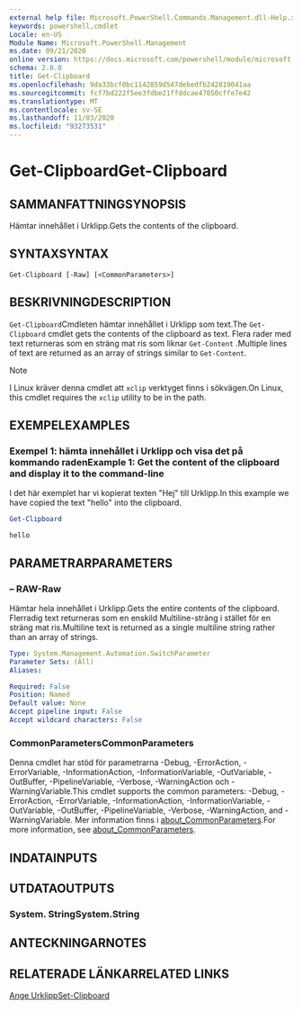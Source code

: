 ```yaml
---
external help file: Microsoft.PowerShell.Commands.Management.dll-Help.xml
keywords: powershell,cmdlet
Locale: en-US
Module Name: Microsoft.PowerShell.Management
ms.date: 09/21/2020
online version: https://docs.microsoft.com/powershell/module/microsoft.powershell.management/get-clipboard?view=powershell-7&WT.mc_id=ps-gethelp
schema: 2.0.0
title: Get-Clipboard
ms.openlocfilehash: 9da33bcf0bc1142859d547debedfb242819041aa
ms.sourcegitcommit: fcf7bd222f5ee3fdbe21ffddcae47050cffe7e42
ms.translationtype: MT
ms.contentlocale: sv-SE
ms.lasthandoff: 11/03/2020
ms.locfileid: "93273531"
---
```

# <span data-ttu-id="f7c69-103">Get-Clipboard</span><span class="sxs-lookup"><span data-stu-id="f7c69-103">Get-Clipboard</span></span>

## <span data-ttu-id="f7c69-104">SAMMANFATTNING</span><span class="sxs-lookup"><span data-stu-id="f7c69-104">SYNOPSIS</span></span>
<span data-ttu-id="f7c69-105">Hämtar innehållet i Urklipp.</span><span class="sxs-lookup"><span data-stu-id="f7c69-105">Gets the contents of the clipboard.</span></span>

## <span data-ttu-id="f7c69-106">SYNTAX</span><span class="sxs-lookup"><span data-stu-id="f7c69-106">SYNTAX</span></span>

```
Get-Clipboard [-Raw] [<CommonParameters>]
```

## <span data-ttu-id="f7c69-107">BESKRIVNING</span><span class="sxs-lookup"><span data-stu-id="f7c69-107">DESCRIPTION</span></span>

<span data-ttu-id="f7c69-108">`Get-Clipboard`Cmdleten hämtar innehållet i Urklipp som text.</span><span class="sxs-lookup"><span data-stu-id="f7c69-108">The `Get-Clipboard` cmdlet gets the contents of the clipboard as text.</span></span> <span data-ttu-id="f7c69-109">Flera rader med text returneras som en sträng mat ris som liknar `Get-Content` .</span><span class="sxs-lookup"><span data-stu-id="f7c69-109">Multiple lines of text are returned as an array of strings similar to `Get-Content`.</span></span>

> [!NOTE]
> <span data-ttu-id="f7c69-110">I Linux kräver denna cmdlet att `xclip` verktyget finns i sökvägen.</span><span class="sxs-lookup"><span data-stu-id="f7c69-110">On Linux, this cmdlet requires the `xclip` utility to be in the path.</span></span>

## <span data-ttu-id="f7c69-111">EXEMPEL</span><span class="sxs-lookup"><span data-stu-id="f7c69-111">EXAMPLES</span></span>

### <span data-ttu-id="f7c69-112">Exempel 1: hämta innehållet i Urklipp och visa det på kommando raden</span><span class="sxs-lookup"><span data-stu-id="f7c69-112">Example 1: Get the content of the clipboard and display it to the command-line</span></span>

<span data-ttu-id="f7c69-113">I det här exemplet har vi kopierat texten "Hej" till Urklipp.</span><span class="sxs-lookup"><span data-stu-id="f7c69-113">In this example we have copied the text "hello" into the clipboard.</span></span>

```powershell
Get-Clipboard
```

```Output
hello
```

## <span data-ttu-id="f7c69-114">PARAMETRAR</span><span class="sxs-lookup"><span data-stu-id="f7c69-114">PARAMETERS</span></span>

### <span data-ttu-id="f7c69-115">– RAW</span><span class="sxs-lookup"><span data-stu-id="f7c69-115">-Raw</span></span>

<span data-ttu-id="f7c69-116">Hämtar hela innehållet i Urklipp.</span><span class="sxs-lookup"><span data-stu-id="f7c69-116">Gets the entire contents of the clipboard.</span></span> <span data-ttu-id="f7c69-117">Flerradig text returneras som en enskild Multiline-sträng i stället för en sträng mat ris.</span><span class="sxs-lookup"><span data-stu-id="f7c69-117">Multiline text is returned as a single multiline string rather than an array of strings.</span></span>

```yaml
Type: System.Management.Automation.SwitchParameter
Parameter Sets: (All)
Aliases:

Required: False
Position: Named
Default value: None
Accept pipeline input: False
Accept wildcard characters: False
```

### <span data-ttu-id="f7c69-118">CommonParameters</span><span class="sxs-lookup"><span data-stu-id="f7c69-118">CommonParameters</span></span>

<span data-ttu-id="f7c69-119">Denna cmdlet har stöd för parametrarna -Debug, -ErrorAction, -ErrorVariable, -InformationAction, -InformationVariable, -OutVariable, -OutBuffer, -PipelineVariable, -Verbose, -WarningAction och -WarningVariable.</span><span class="sxs-lookup"><span data-stu-id="f7c69-119">This cmdlet supports the common parameters: -Debug, -ErrorAction, -ErrorVariable, -InformationAction, -InformationVariable, -OutVariable, -OutBuffer, -PipelineVariable, -Verbose, -WarningAction, and -WarningVariable.</span></span> <span data-ttu-id="f7c69-120">Mer information finns i [about_CommonParameters](https://go.microsoft.com/fwlink/?LinkID=113216).</span><span class="sxs-lookup"><span data-stu-id="f7c69-120">For more information, see [about_CommonParameters](https://go.microsoft.com/fwlink/?LinkID=113216).</span></span>

## <span data-ttu-id="f7c69-121">INDATA</span><span class="sxs-lookup"><span data-stu-id="f7c69-121">INPUTS</span></span>

## <span data-ttu-id="f7c69-122">UTDATA</span><span class="sxs-lookup"><span data-stu-id="f7c69-122">OUTPUTS</span></span>

### <span data-ttu-id="f7c69-123">System. String</span><span class="sxs-lookup"><span data-stu-id="f7c69-123">System.String</span></span>

## <span data-ttu-id="f7c69-124">ANTECKNINGAR</span><span class="sxs-lookup"><span data-stu-id="f7c69-124">NOTES</span></span>

## <span data-ttu-id="f7c69-125">RELATERADE LÄNKAR</span><span class="sxs-lookup"><span data-stu-id="f7c69-125">RELATED LINKS</span></span>

[<span data-ttu-id="f7c69-126">Ange Urklipp</span><span class="sxs-lookup"><span data-stu-id="f7c69-126">Set-Clipboard</span></span>](Set-Clipboard.md)


